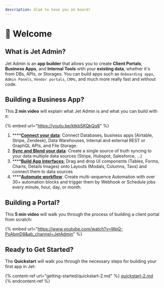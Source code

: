 ```yaml
---
description: Glad to have you on board!
---
```


# 👋 Welcome

## What is Jet Admin?

Jet Admin is an **app builder** that allows you to create **Client Portals**, **Business Apps**, and **Internal Tools** with your **existing data**, whether it's from DBs, APIs, or Storages. You can build apps such as `Onboarding apps`, `Admin Panels`, `Vendor portals`, `CRMs`, and much more really fast and without code.

## Building a Business App?

This **2 min video** will explain what Jet Admin is and what you can build with it:

{% embed url="https://youtu.be/ktkbSKQkQq8" %}

1. ****[**Connect your data**](user-guide/integrations/): Connect Databases, business apps (Airtable, Stripe, Zendesk), Data Warehouses, Internal and external REST or GraphQL APIs, and File Storage.
2. [**Sync and Blend your data**](user-guide/data-blending.md): Create a single source of truth syncing to your data multiple data sources (Stripe, Hubspot, Salesforce, ...)
3. ****[**Build App Interfaces**:](user-guide/components/) Drag and drop UI components (Tables, Forms, Charts, Details Images) onto Layouts (Modals, Columns, Tavs) and connect them to data sources
4. ****[**Automate workflow**](user-guide/workflow/): Create multi-sequence Automation with over 30+ automation blocks and trigger them by Webhook or Schedule jobs every minute, hour, day, or month.

## Building a Portal?

This **5 min video** will walk you through the process of building a client portal from scratch:

{% embed url="https://www.youtube.com/watch?v=WpQ-PsAbmD8&ab_channel=JetAdmin" %}

## Ready to Get Started?

The **Quickstart** will walk you through the necessary steps for building your first app in Jet:

{% content-ref url="getting-started/quickstart-2.md" %}
[quickstart-2.md](getting-started/quickstart-2.md)
{% endcontent-ref %}
